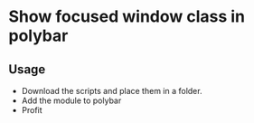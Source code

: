 # Show focused window class in polybar
## Usage
- Download the scripts and place them in a folder.
- Add the module to polybar
- Profit
